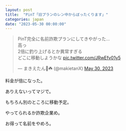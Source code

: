 ```yaml
---
layout: post
title:  "PinT「旧プランのレン中からぼったくります」"
categories: japan
date: "2023-05-30 00:00:00"
---
```


<blockquote class="twitter-tweet tw-align-center"><p lang="ja" dir="ltr">PinT完全に名前詐欺プランにしてきやがった...<br>高っ<br>2倍に釣り上げるとか異常すぎる<br>どこに移動しようかな <a href="https://t.co/JRwEfv01y5">pic.twitter.com/JRwEfv01y5</a></p>&mdash; まきえたん🥦☘️ (@makietanX) <a href="https://twitter.com/makietanX/status/1663420666136391681?ref_src=twsrc%5Etfw">May 30, 2023</a></blockquote> <script async src="https://platform.twitter.com/widgets.js" charset="utf-8"></script>

料金が倍になった。

ありえないってマジで。

もちろん別のところに移動予定。

やってられるか詐欺企業め。

お得って名前をやめろ。

